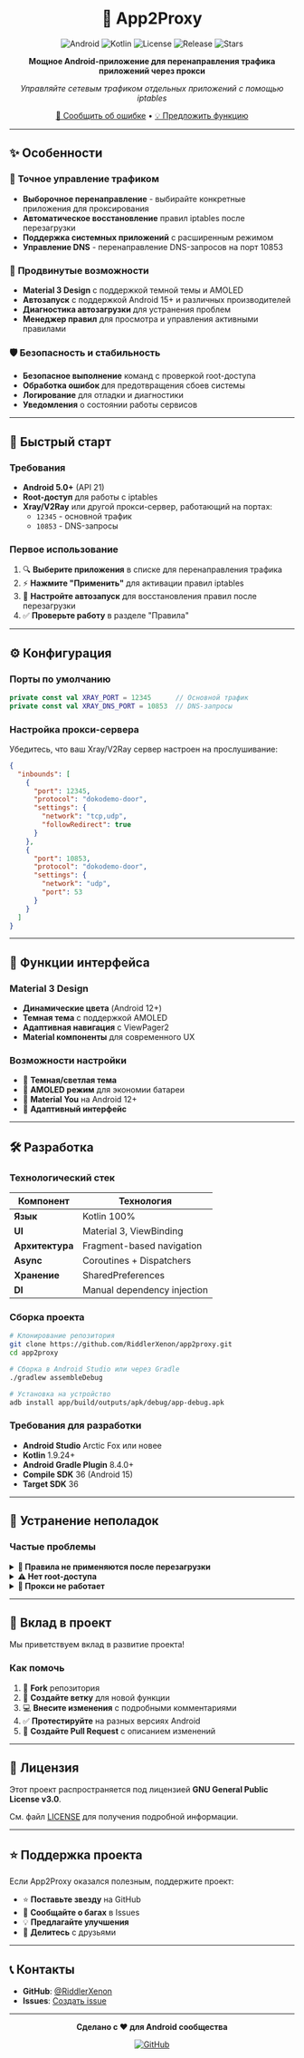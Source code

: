 <div align="center">

# 🚀 App2Proxy

<img src="https://img.shields.io/badge/Android-21%2B-green?logo=android&logoColor=white" alt="Android">
<img src="https://img.shields.io/badge/Kotlin-100%25-purple?logo=kotlin&logoColor=white" alt="Kotlin">
<img src="https://img.shields.io/badge/License-GPL%20v3-blue?logo=gnu&logoColor=white" alt="License">
<img src="https://img.shields.io/github/v/release/RiddlerXenon/app2proxy?logo=github" alt="Release">
<img src="https://img.shields.io/github/stars/RiddlerXenon/app2proxy?logo=github" alt="Stars">

**Мощное Android-приложение для перенаправления трафика приложений через прокси**

*Управляйте сетевым трафиком отдельных приложений с помощью iptables*

[🐛 Сообщить об ошибке](https://github.com/RiddlerXenon/app2proxy/issues) • [💡 Предложить функцию](https://github.com/RiddlerXenon/app2proxy/issues)

</div>

---

## ✨ Особенности

### 🎯 **Точное управление трафиком**
- **Выборочное перенаправление** - выбирайте конкретные приложения для проксирования
- **Автоматическое восстановление** правил iptables после перезагрузки
- **Поддержка системных приложений** с расширенным режимом
- **Управление DNS** - перенаправление DNS-запросов на порт 10853

### 🔧 **Продвинутые возможности**
- **Material 3 Design** с поддержкой темной темы и AMOLED
- **Автозапуск** с поддержкой Android 15+ и различных производителей
- **Диагностика автозагрузки** для устранения проблем
- **Менеджер правил** для просмотра и управления активными правилами

### 🛡️ **Безопасность и стабильность**
- **Безопасное выполнение** команд с проверкой root-доступа
- **Обработка ошибок** для предотвращения сбоев системы
- **Логирование** для отладки и диагностики
- **Уведомления** о состоянии работы сервисов

---

## 🚀 Быстрый старт

### Требования
- **Android 5.0+** (API 21)
- **Root-доступ** для работы с iptables
- **Xray/V2Ray** или другой прокси-сервер, работающий на портах:
  - `12345` - основной трафик
  - `10853` - DNS-запросы

### Первое использование

1. 🔍 **Выберите приложения** в списке для перенаправления трафика
2. ⚡ **Нажмите "Применить"** для активации правил iptables
3. 🔄 **Настройте автозапуск** для восстановления правил после перезагрузки
4. ✅ **Проверьте работу** в разделе "Правила"

---

## ⚙️ Конфигурация

### Порты по умолчанию

```kotlin
private const val XRAY_PORT = 12345      // Основной трафик
private const val XRAY_DNS_PORT = 10853  // DNS-запросы
```

### Настройка прокси-сервера

Убедитесь, что ваш Xray/V2Ray сервер настроен на прослушивание:

```json
{
  "inbounds": [
    {
      "port": 12345,
      "protocol": "dokodemo-door",
      "settings": {
        "network": "tcp,udp",
        "followRedirect": true
      }
    },
    {
      "port": 10853,
      "protocol": "dokodemo-door",
      "settings": {
        "network": "udp",
        "port": 53
      }
    }
  ]
}
```

---

## 🎨 Функции интерфейса

### Material 3 Design
- **Динамические цвета** (Android 12+)
- **Темная тема** с поддержкой AMOLED
- **Адаптивная навигация** с ViewPager2
- **Material компоненты** для современного UX

### Возможности настройки
- 🌙 **Темная/светлая тема**
- 🖤 **AMOLED режим** для экономии батареи
- 🎨 **Material You** на Android 12+
- 📱 **Адаптивный интерфейс**

---

## 🛠️ Разработка

### Технологический стек

| Компонент | Технология |
|-----------|------------|
| **Язык** | Kotlin 100% |
| **UI** | Material 3, ViewBinding |
| **Архитектура** | Fragment-based navigation |
| **Async** | Coroutines + Dispatchers |
| **Хранение** | SharedPreferences |
| **DI** | Manual dependency injection |

### Сборка проекта

```bash
# Клонирование репозитория
git clone https://github.com/RiddlerXenon/app2proxy.git
cd app2proxy

# Сборка в Android Studio или через Gradle
./gradlew assembleDebug

# Установка на устройство
adb install app/build/outputs/apk/debug/app-debug.apk
```

### Требования для разработки

- **Android Studio** Arctic Fox или новее
- **Kotlin** 1.9.24+
- **Android Gradle Plugin** 8.4.0+
- **Compile SDK** 36 (Android 15)
- **Target SDK** 36

---

## 🐛 Устранение неполадок

### Частые проблемы

<details>
<summary><strong>🚫 Правила не применяются после перезагрузки</strong></summary>

**Решение:**
1. Проверьте права на автозапуск в настройках системы
2. Убедитесь, что приложение не оптимизируется батареей
3. Включите диагностику в настройках приложения
4. Для Android 15+ используйте ручное восстановление в настройках

</details>

<details>
<summary><strong>⚠️ Нет root-доступа</strong></summary>

**Решение:**
1. Убедитесь, что устройство получило root-права
2. Установите актуальную версию Magisk или SuperSU
3. Предоставьте права суперпользователя приложению
4. Проверьте работу команды `su` в терминале

</details>

<details>
<summary><strong>🔄 Прокси не работает</strong></summary>

**Решение:**
1. Проверьте, что прокси-сервер работает на портах 12345 и 10853
2. Убедитесь в правильности конфигурации Xray/V2Ray
3. Проверьте логи приложения на предмет ошибок iptables
4. Используйте команду `iptables -t nat -L` для проверки правил

</details>

---

## 🤝 Вклад в проект

Мы приветствуем вклад в развитие проекта! 

### Как помочь

1. 🍴 **Fork** репозитория
2. 🌟 **Создайте ветку** для новой функции
3. 💻 **Внесите изменения** с подробными комментариями
4. ✅ **Протестируйте** на разных версиях Android
5. 📝 **Создайте Pull Request** с описанием изменений

---

## 📄 Лицензия

Этот проект распространяется под лицензией **GNU General Public License v3.0**.

См. файл [LICENSE](LICENSE) для получения подробной информации.

---

## ⭐ Поддержка проекта

Если App2Proxy оказался полезным, поддержите проект:

- ⭐ **Поставьте звезду** на GitHub
- 🐛 **Сообщайте о багах** в Issues
- 💡 **Предлагайте улучшения**
- 🔄 **Делитесь** с друзьями

---

## 📞 Контакты

- **GitHub**: [@RiddlerXenon](https://github.com/RiddlerXenon)
- **Issues**: [Создать issue](https://github.com/RiddlerXenon/app2proxy/issues)

---

<div align="center">

**Сделано с ❤️ для Android сообщества**

[![GitHub](https://img.shields.io/badge/GitHub-RiddlerXenon-black?logo=github)](https://github.com/RiddlerXenon)

</div>

